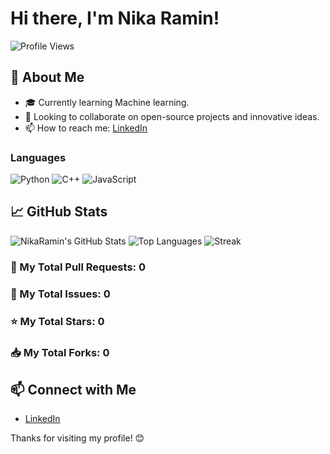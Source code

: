 # Hi there, I'm Nika Ramin!

![Profile Views](https://komarev.com/ghpvc/?username=NikaRamin&color=brightgreen)

## 🚀 About Me

- 🎓 Currently learning Machine learning.
- 🌱 Looking to collaborate on open-source projects and innovative ideas.
- 📫 How to reach me: [LinkedIn](https://www.linkedin.com/in/nika-ramin)
 
### **Languages**
![Python](https://img.shields.io/badge/-Python-333?style=flat&logo=python)
![C++](https://img.shields.io/badge/-C++-333?style=flat&logo=cplusplus)
![JavaScript](https://img.shields.io/badge/-JavaScript-333?style=flat&logo=javascript)

## 📈 GitHub Stats

![NikaRamin's GitHub Stats](https://github-readme-stats.vercel.app/api?username=NikaRamin&show_icons=true&theme=radical)
![Top Languages](https://github-readme-stats.vercel.app/api/top-langs/?username=NikaRamin&layout=compact&theme=radical)
![Streak](https://streak-stats.demolab.com?user=NikaRamin&theme=radical)

### 🔄 My Total Pull Requests: <!-- PR_COUNT -->0<!-- /PR_COUNT -->
### 📝 My Total Issues: <!-- ISSUE_COUNT -->0<!-- /ISSUE_COUNT -->
### ⭐ My Total Stars: <!-- STAR_COUNT -->0<!-- /STAR_COUNT -->
### 📥 My Total Forks: <!-- FORK_COUNT -->0<!-- /FORK_COUNT -->

## 📫 Connect with Me

- [LinkedIn](https://www.linkedin.com/in/nika-ramin)

Thanks for visiting my profile! 😊
